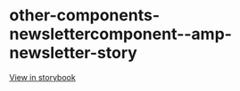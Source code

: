 # other-components-newslettercomponent--amp-newsletter-story

[View in storybook](https://raw.githack.com/Independent-Digital-News-and-Media-Ltd/standard-pwamp-sb/PR-450-sb/index.html?path=/story/other-components-newslettercomponent--amp-newsletter-story)